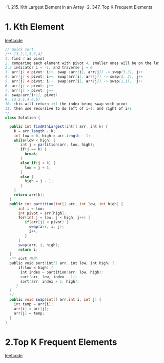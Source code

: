 -1. 215. Kth Largest Element in an Array
-2. 347. Top K Frequent Elements

# 1. Kth Element
[leetcode](https://leetcode.com/problems/kth-largest-element-in-an-array/description/)
```java
// quick sort
/** [3,2,1,5,6,4] 
1. find 4 as pivot 
2. comparing each element with pivot 4, smaller ones will be on the left, bigger ones will be on the right of pivot. 
2.5 indicator i = -1, and traverse j = 0
3. arr[j] < pivot: i++, swap (arr[i], arr[j]) -> swap(3,3), j++
4. arr[j] < pivot; i++, swap(arr[i], arr[j]) -> swap(2, 2), j++
5. arr[j] < pivot; i++, swap(arr[i], arr[j]) -> swap(1,1),  j++
6. arr[j] > pivot; j++
7. arr[j] > pivot; j++
8. swap(arr[i+1], pivot)
9, [3,2,1,4,6,5]
10. this will return i+1 the index being swap with pivot 
11. then use recursive to do left of i+1, and right of i+1
*/
class Solution {

  public int findKthLargest(int[] arr, int k) {
    k = arr.length - k;
    int low = 0, high = arr.length - 1;
    while(low < high) {
       int j = partition(arr, low, high);
       if(j == k) {
         break;
       }
       else if(j < k) {
         low = j + 1;
       }
       else {
         high = j - 1;
       }
    }
    return arr[k];
  }
  public int partition(int[] arr, int low, int high) {
      int i = low;
      int pivot = arr[high];
      for(int j = low; j < high; j++) {
         if(arr[j] < pivot) {
           swap(arr, i, j);
           i++;
         }
      }
      swap(arr, i, high);
      return i;
  }
  /** sort 再用
  public void sort(int[] arr, int low, int high) {
      if(low < high) {
       int index = partition(arr, low, high);
       sort(arr, low, index - 1);
       sort(arr, index + 1, high);
     }
  }
  */
  public void swap(int[] arr,int i, int j) {
    int temp = arr[i];
    arr[i] = arr[j];
    arr[j] = temp;
  }
}
```
# 2.Top K Frequent Elements
[leetcode](https://leetcode.com/problems/top-k-frequent-elements/description/)
```java

```

